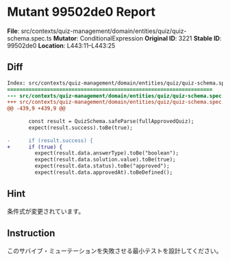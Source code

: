 # Mutant 99502de0 Report

**File**: src/contexts/quiz-management/domain/entities/quiz/quiz-schema.spec.ts
**Mutator**: ConditionalExpression
**Original ID**: 3221
**Stable ID**: 99502de0
**Location**: L443:11–L443:25

## Diff

```diff
Index: src/contexts/quiz-management/domain/entities/quiz/quiz-schema.spec.ts
===================================================================
--- src/contexts/quiz-management/domain/entities/quiz/quiz-schema.spec.ts	original
+++ src/contexts/quiz-management/domain/entities/quiz/quiz-schema.spec.ts	mutated #3221
@@ -439,9 +439,9 @@
 
       const result = QuizSchema.safeParse(fullApprovedQuiz);
       expect(result.success).toBe(true);
 
-      if (result.success) {
+      if (true) {
         expect(result.data.answerType).toBe("boolean");
         expect(result.data.solution.value).toBe(true);
         expect(result.data.status).toBe("approved");
         expect(result.data.approvedAt).toBeDefined();
```

## Hint

条件式が変更されています。

## Instruction

このサバイブ・ミューテーションを失敗させる最小テストを設計してください。
